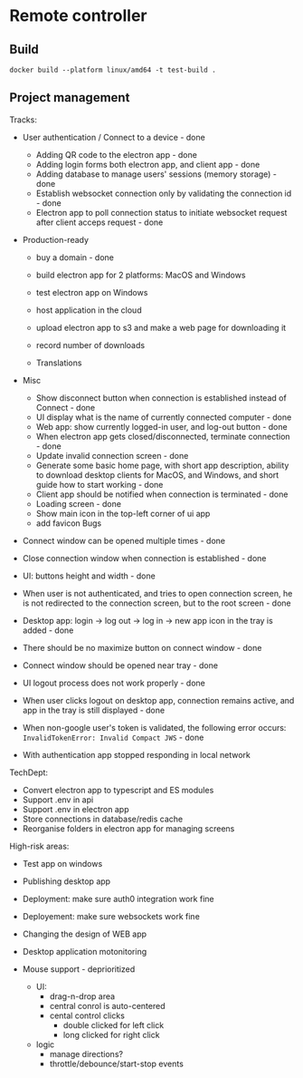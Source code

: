 # Remote controller

## Build

`docker build --platform linux/amd64 -t test-build .`

## Project management
Tracks:
- User authentication / Connect to a device - done
    - Adding QR code to the electron app - done
    - Adding login forms both electron app, and client app - done
    - Adding database to manage users' sessions (memory storage) - done
    - Establish websocket connection only by validating the connection id - done
    - Electron app to poll connection status to initiate websocket request after client acceps request - done
- Production-ready
    - buy a domain - done

    - build electron app for 2 platforms: MacOS and Windows
    - test electron app on Windows
    - host application in the cloud
    - upload electron app to s3 and make a web page for downloading it
    - record number of downloads
    - Translations
- Misc
    - Show disconnect button when connection is established instead of Connect - done
    - UI display what is the name of currently connected computer - done
    - Web app: show currently logged-in user, and log-out button - done
    - When electron app gets closed/disconnected, terminate connection - done
    - Update invalid connection screen - done
    - Generate some basic home page, with short app description, ability to download desktop clients for MacOS, and Windows, and short guide how to start working - done
    - Client app should be notified when connection is terminated - done
    - Loading screen - done
    - Show main icon in the top-left corner of ui app
    - add favicon
Bugs
- Connect window can be opened multiple times - done
- Close connection window when connection is established - done
- UI: buttons height and width - done
- When user is not authenticated, and tries to open connection screen, he is not redirected to the connection screen, but to the root screen - done
- Desktop app: login -> log out -> log in -> new app icon in the tray is added - done
- There should be no maximize button on connect window - done
- Connect window should be opened near tray - done
- UI logout process does not work properly - done
- When user clicks logout on desktop app, connection remains active, and app in the tray is still displayed - done
- When non-google user's token is validated, the following error occurs: `InvalidTokenError: Invalid Compact JWS` - done

- With authentication app stopped responding in local network

TechDept:
- Convert electron app to typescript and ES modules
- Support .env in api
- Support .env in electron app
- Store connections in database/redis cache
- Reorganise folders in electron app for managing screens

High-risk areas:
- Test app on windows
- Publishing desktop app
- Deployment: make sure auth0 integration work fine
- Deployement: make sure websockets work fine
- Changing the design of WEB app
- Desktop application motonitoring


- Mouse support - deprioritized
    - UI:
        - drag-n-drop area
        - central conrol is auto-centered
        - cental control clicks
            - double clicked for left click
            - long clicked for right click
    - logic
        - manage directions?
        - throttle/debounce/start-stop events
